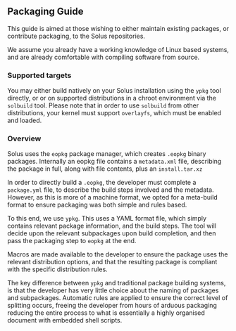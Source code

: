 ## Packaging Guide

This guide is aimed at those wishing to either maintain existing packages, or contribute packaging, to the Solus repositories.

We assume you already have a working knowledge of Linux based systems, and are already comfortable with compiling software from source.

### Supported targets  

You may either build natively on your Solus installation using the `ypkg` tool directly, or or on supported distributions in a chroot environment via the `solbuild` tool. Please note that in order to use `solbuild` from other distributions, your
kernel must support `overlayfs`, which must be enabled and loaded.

### Overview  

Solus uses the `eopkg` package manager, which creates `.eopkg` binary packages. Internally an eopkg file contains a `metadata.xml` file, describing the package in full, along with file contents, plus an `install.tar.xz`

In order to directly build a `.eopkg`, the developer must complete a `package.yml` file, to describe the build steps involved and the metadata. However, as this is more of a machine format, we opted for a meta-build format to ensure packaging 
was both simple and rules based.

To this end, we use `ypkg`. This uses a YAML format file, which simply contains relevant package information, and the build steps. The tool will decide upon the relevant subpackages upon build completion, and then pass the packaging step 
to `eopkg` at the end.

Macros are made available to the developer to ensure the package uses the relevant distribution options, and that the resulting package is compliant with the specific distribution rules.

The key difference between `ypkg` and traditional package building systems, is that the developer has very little choice about the naming of packages and subpackages. Automatic rules are applied to ensure the correct level of splitting occurs, freeing 
the developer from hours of arduous packaging reducing the entire process to what is essentially a highly organised document with embedded shell scripts.